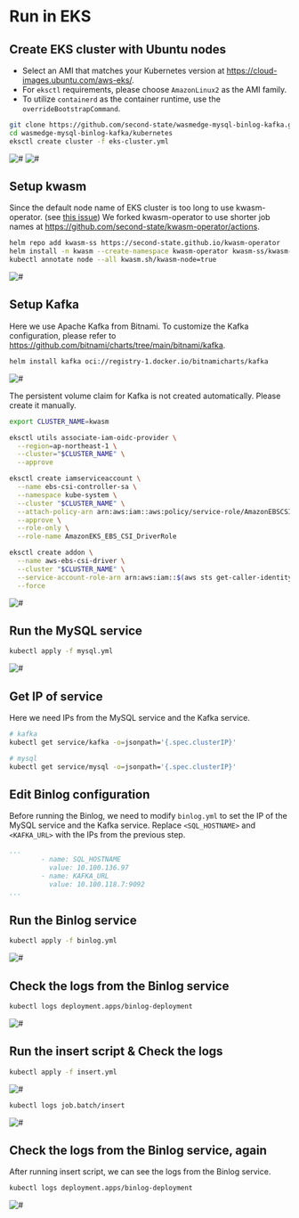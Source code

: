 # Run in EKS

## Create EKS cluster with Ubuntu nodes

- Select an AMI that matches your Kubernetes version at <https://cloud-images.ubuntu.com/aws-eks/>.
- For `eksctl` requirements, please choose `AmazonLinux2` as the AMI family.
- To utilize `containerd` as the container runtime, use the `overrideBootstrapCommand`.

```bash
git clone https://github.com/second-state/wasmedge-mysql-binlog-kafka.git
cd wasmedge-mysql-binlog-kafka/kubernetes
eksctl create cluster -f eks-cluster.yml
```

![#](./images/create-cluster-1.png)
![#](./images/create-cluster-2.png)

## Setup kwasm

Since the default node name of EKS cluster is too long to use kwasm-operator. (see [this issue](https://github.com/KWasm/kwasm-operator/issues/21))
We forked kwasm-operator to use shorter job names at <https://github.com/second-state/kwasm-operator/actions>.

```bash
helm repo add kwasm-ss https://second-state.github.io/kwasm-operator
helm install -n kwasm --create-namespace kwasm-operator kwasm-ss/kwasm-operator
kubectl annotate node --all kwasm.sh/kwasm-node=true
```

![#](./images/kwasm.png)

## Setup Kafka

Here we use Apache Kafka from Bitnami. To customize the Kafka configuration,
please refer to <https://github.com/bitnami/charts/tree/main/bitnami/kafka>.

```bash
helm install kafka oci://registry-1.docker.io/bitnamicharts/kafka
```

![#](./images/kafka.png)

The persistent volume claim for Kafka is not created automatically. Please create it manually.

```bash
export CLUSTER_NAME=kwasm

eksctl utils associate-iam-oidc-provider \
  --region=ap-northeast-1 \
  --cluster="$CLUSTER_NAME" \
  --approve

eksctl create iamserviceaccount \
  --name ebs-csi-controller-sa \
  --namespace kube-system \
  --cluster "$CLUSTER_NAME" \
  --attach-policy-arn arn:aws:iam::aws:policy/service-role/AmazonEBSCSIDriverPolicy \
  --approve \
  --role-only \
  --role-name AmazonEKS_EBS_CSI_DriverRole

eksctl create addon \
  --name aws-ebs-csi-driver \
  --cluster "$CLUSTER_NAME" \
  --service-account-role-arn arn:aws:iam::$(aws sts get-caller-identity --query Account --output text):role/AmazonEKS_EBS_CSI_DriverRole \
  --force
```

![#](./images/csi-driver.png)

## Run the MySQL service

```bash
kubectl apply -f mysql.yml
```

![#](./images/mysql.png)

## Get IP of service

Here we need IPs from the MySQL service and the Kafka service.

```bash
# kafka
kubectl get service/kafka -o=jsonpath='{.spec.clusterIP}'

# mysql
kubectl get service/mysql -o=jsonpath='{.spec.clusterIP}'
```

## Edit Binlog configuration

Before running the Binlog, we need to modify `binlog.yml` to set the IP of the MySQL service and the Kafka service.
Replace `<SQL_HOSTNAME>` and `<KAFKA_URL>` with the IPs from the previous step.

```yml
...
        - name: SQL_HOSTNAME
          value: 10.100.136.97
        - name: KAFKA_URL
          value: 10.100.118.7:9092
...
```

## Run the Binlog service

```bash
kubectl apply -f binlog.yml
```

![#](./images/binlog.png)

## Check the logs from the Binlog service

```bash
kubectl logs deployment.apps/binlog-deployment
```

![#](./images/binlog-log-before.png)

## Run the insert script & Check the logs

```bash
kubectl apply -f insert.yml
```

![#](./images/insert.png)

```bash
kubectl logs job.batch/insert
```

![#](./images/insert-log.png)

## Check the logs from the Binlog service, again

After running insert script, we can see the logs from the Binlog service.

```bash
kubectl logs deployment.apps/binlog-deployment
```

![#](./images/binlog-log-after.png)
